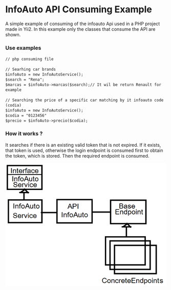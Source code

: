 # InfoAuto API Consuming Example
A simple example of consuming of the infoauto Api used in a PHP project made in Yii2. In this example only the classes that consume the API are shown.

### Use examples
```
// php consuming file 

// Searhing car brands
$infoAuto = new InfoAutoService();
$search = "Rena";
$marcas = $infoAuto->marcas($search);// It wil be return Renault for example

// Searching the price of a specific car matching by it infoauto code (codia)
$infoAuto = new InfoAutoService();
$codia = "0123456"
$precio = $infoAuto->precio($codia);
```


### How it works ?
It searches if there is an existing valid token that is not expired. If it exists, that token is used, otherwise the login endpoint is consumed first to obtain the token, which is stored. Then the required endpoint is consumed.

![Class diagram](https://github.com/raulcori/InfoAutoAPIConsumingExample/blob/main/api-infoauto.png)
